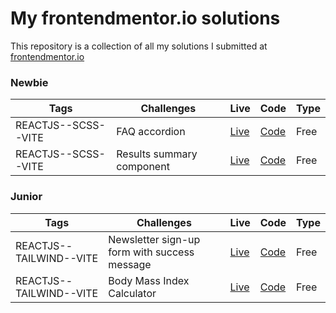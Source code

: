 # My frontendmentor.io solutions

This repository is a collection of all my solutions I submitted at [frontendmentor.io ](https://www.frontendmentor.io/)

### Newbie

| Tags                | Challenges                | Live                                           | Code                                                                                              | Type |
| ------------------- | ------------------------- | ---------------------------------------------- | ------------------------------------------------------------------------------------------------- | ---- |
| REACTJS--SCSS--VITE | FAQ accordion             | [Live](https://gl-faq-accordion.vercel.app/)   | [Code](https://github.com/GuillaumeLorel/frontendmentor.io/tree/master/faq-accordion-main)        | Free |
| REACTJS--SCSS--VITE | Results summary component | [Live](https://gl-results-summary.vercel.app/) | [Code](https://github.com/GuillaumeLorel/frontendmentor.io/tree/master/results-summary-component) | Free |

### Junior

| Tags                    | Challenges                                   | Live                                              | Code                                                                                                                 | Type |
| ----------------------- | -------------------------------------------- | ------------------------------------------------- | -------------------------------------------------------------------------------------------------------------------- | ---- |
| REACTJS--TAILWIND--VITE | Newsletter sign-up form with success message | [Live](https://gl-newsletter-sign-up.vercel.app/) | [Code](https://github.com/GuillaumeLorel/frontendmentor.io/tree/master/newsletter-sign-up-with-success-message-main) | Free |
| REACTJS--TAILWIND--VITE | Body Mass Index Calculator                   | [Live](https://gl-bmi-calculator.netlify.app/)    | [Code](https://github.com/GuillaumeLorel/frontendmentor.io/tree/master/bmi-calculator)                               | Free |
